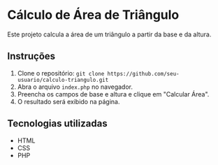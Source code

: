 # Cálculo de Área de Triângulo

Este projeto calcula a área de um triângulo a partir da base e da altura.

## Instruções

1. Clone o repositório: `git clone https://github.com/seu-usuario/calculo-triangulo.git`
2. Abra o arquivo `index.php` no navegador.
3. Preencha os campos de base e altura e clique em "Calcular Área".
4. O resultado será exibido na página.

## Tecnologias utilizadas

* HTML
* CSS
* PHP
